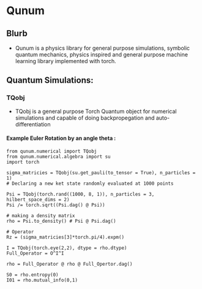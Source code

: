 # Qunum
## Blurb
- Qunum is a physics library for general purpose simulations, symbolic quantum mechanics, physics inspired and general purpose machine learning library implemented with torch.
## Quantum Simulations:
### TQobj
- TQobj is a general purpose Torch Quantum object for numerical simulations and capable of doing backpropegation and auto-differentiation
#### Example Euler Rotation by an angle theta :
```
from qunum.numerical import TQobj
from qunum.numerical.algebra import su
import torch

sigma_matricies = TQobj(su.get_pauli(to_tensor = True), n_particles = 1)
# Declaring a new ket state randomly evaluated at 1000 points

Psi = TQobj(torch.rand((1000, 8, 1)), n_particles = 3, hilbert_space_dims = 2)
Psi /= torch.sqrt((Psi.dag() @ Psi))

# making a density matrix
rho = Psi.to_density() # Psi @ Psi.dag()

# Operator
Rz = (sigma_matricies[3]*torch.pi/4).expm()

I = TQobj(torch.eye(2,2), dtype = rho.dtype)
Full_Operator = O^I^I

rho = Full_Operator @ rho @ Full_Opertor.dag()

S0 = rho.entropy(0)
I01 = rho.mutual_info(0,1)

```